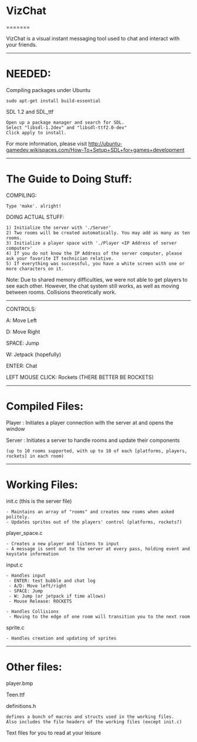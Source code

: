 VizChat
=======
=======

VizChat is a visual instant messaging tool used to chat and interact with your friends.

------------------------------------

NEEDED:
========

Compiling packages under Ubuntu

    sudo apt-get install build-essential

SDL 1.2 and SDL_ttf

    Open up a package manager and search for SDL.
    Select "libsdl-1.2dev" and "libsdl-ttf2.0-dev"
    Click apply to install.

For more information, please visit http://ubuntu-gamedev.wikispaces.com/How-To+Setup+SDL+for+games+development 

------------------------------------

The Guide to Doing Stuff:
=========================

COMPILING:
    
    Type 'make'. alright!
  
DOING ACTUAL STUFF:
    
    1) Initialize the server with './Server'
    2) Two rooms will be created automatically. You may add as many as ten rooms.
    3) Initialize a player space with './Player <IP Address of server computer>'
    4) If you do not know the IP Address of the server computer, please ask your favorite IT technician relative.
    5) If everything was successful, you have a white screen with one or more characters on it. 

Note: Due to shared memory difficulties, we were not able to get players to see each other. However, the chat system still works, as well as moving between rooms. Collisions theoretically work.
  
--------------------------------------

CONTROLS:

A: Move Left

D: Move Right

SPACE: Jump

W: Jetpack (hopefully)

ENTER: Chat

LEFT MOUSE CLICK: Rockets (THERE BETTER BE ROCKETS)

------------------------------------

Compiled Files:
================

  Player <IP Address> : Initiates a player connection with the server at <IP Address> and opens the window

  Server : Initiates a server to handle rooms and update their components 
    
    (up to 10 rooms supported, with up to 10 of each [platforms, players, rockets] in each room)

------------------------------------

Working Files:
===============

init.c (this is the server file)
    
    - Maintains an array of "rooms" and creates new rooms when asked politely.
    - Updates sprites out of the players' control (platforms, rockets?)

player_space.c
    
    - Creates a new player and listens to input
    - A message is sent out to the server at every pass, holding event and keystate information

input.c
    
    - Handles input
     - ENTER: text bubble and chat log
     - A/D: Move left/right
     - SPACE: Jump
     - W: Jump (or jetpack if time allows)
     - Mouse Release: ROCKETS

    - Handles Collisions
     - Moving to the edge of one room will transition you to the next room

sprite.c
    
    - Handles creation and updating of sprites
    
------------------------------------

Other files:
=============

player.bmp

Teen.ttf

definitions.h 
    
    defines a bunch of macros and structs used in the working files. 
    Also includes the file headers of the working files (except init.c)

Text files for you to read at your leisure
